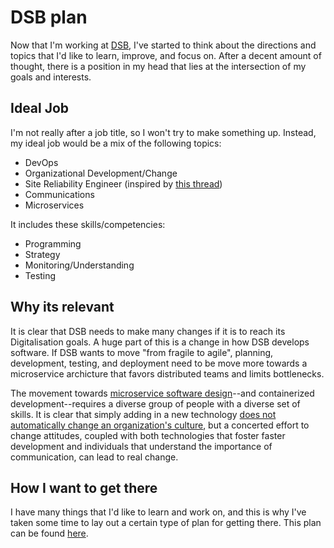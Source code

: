 # DSB plan

Now that I'm working at [DSB](https://dsb.dk), I've started to think about the directions and topics that I'd like to learn, improve, and focus on. After a decent amount of thought, there is a position in my head that lies at the intersection of my goals and interests.

## Ideal Job

I'm not really after a job title, so I won't try to make something up. Instead, my ideal job would be a mix of the following topics:

- DevOps
- Organizational Development/Change
- Site Reliability Engineer (inspired by [this thread](https://twitter.com/alicegoldfuss/status/989603219629260800))
- Communications
- Microservices

It includes these skills/competencies:

- Programming
- Strategy
- Monitoring/Understanding
- Testing

## Why its relevant

It is clear that DSB needs to make many changes if it is to reach its Digitalisation goals. A huge part of this is a change in how DSB develops software. If DSB wants to move "from fragile to agile", planning, development, testing, and deployment need to be move more towards a microservice archicture that favors distributed teams and limits bottlenecks.

The movement towards [microservice software design](https://www.martinfowler.com/articles/microservices.html)--and containerized development--requires a diverse group of people with a diverse set of skills. It is clear that simply adding in a new technology [does not automatically change an organization's culture](https://queue.acm.org/detail.cfm?id=3185224), but a concerted effort to change attitudes, coupled with both technologies that foster faster development and individuals that understand the importance of communication, can lead to real change.

## How I want to get there

I have many things that I'd like to learn and work on, and this is why I've taken some time to lay out a certain type of plan for getting there. This plan can be found [here](/five_year_plan.md).
